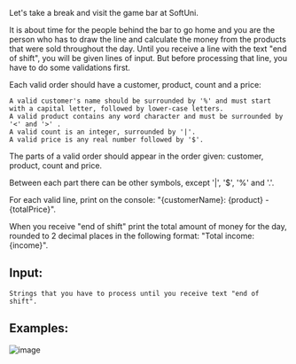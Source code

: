 Let's take a break and visit the game bar at SoftUni. 

It is about time for the people behind the bar to go home and you are the person who has to draw the line and calculate the money from the products that were sold throughout the day. Until you receive a line with the text "end of shift", you will be given lines of input. 
But before processing that line, you have to do some validations first.

Each valid order should have a customer, product, count and a price:

   	A valid customer's name should be surrounded by '%' and must start with a capital letter, followed by lower-case letters.
   	A valid product contains any word character and must be surrounded by '<' and '>' .
   	A valid count is an integer, surrounded by '|'.
   	A valid price is any real number followed by '$'.

The parts of a valid order should appear in the order given: customer, product, count and price.

Between each part there can be other symbols, except '|', '$', '%' and '.'.

For each valid line, print on the console: "{customerName}: {product} - {totalPrice}".

When you receive "end of shift" print the total amount of money for the day, rounded to 2 decimal places in the following format: "Total income: {income}".

## Input: 

	Strings that you have to process until you receive text "end of shift".

## Examples:

![image](https://user-images.githubusercontent.com/45227327/210111392-6b2bd1d6-82c9-474e-a7b4-68d9bd304e46.png)
